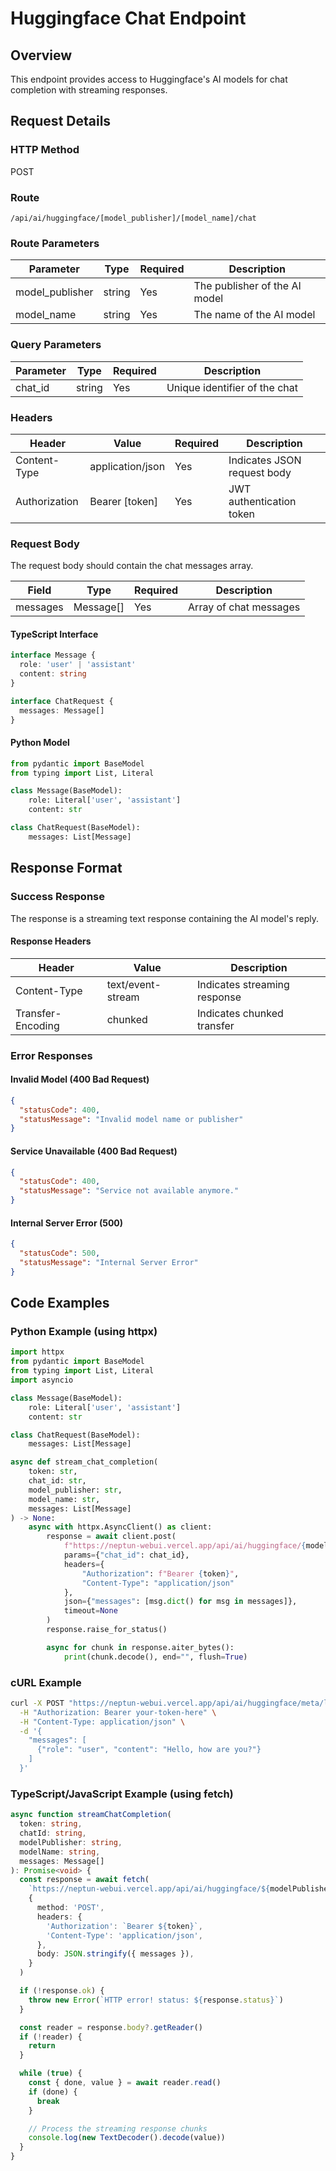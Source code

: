 # Huggingface Chat Endpoint

## Overview

This endpoint provides access to Huggingface's AI models for chat completion with streaming responses.

## Request Details

### HTTP Method

POST

### Route

`/api/ai/huggingface/[model_publisher]/[model_name]/chat`

### Route Parameters

| Parameter       | Type   | Required | Description                   |
| --------------- | ------ | -------- | ----------------------------- |
| model_publisher | string | Yes      | The publisher of the AI model |
| model_name      | string | Yes      | The name of the AI model      |

### Query Parameters

| Parameter | Type   | Required | Description                   |
| --------- | ------ | -------- | ----------------------------- |
| chat_id   | string | Yes      | Unique identifier of the chat |

### Headers

| Header        | Value            | Required | Description                 |
| ------------- | ---------------- | -------- | --------------------------- |
| Content-Type  | application/json | Yes      | Indicates JSON request body |
| Authorization | Bearer [token]   | Yes      | JWT authentication token    |

### Request Body

The request body should contain the chat messages array.

| Field    | Type      | Required | Description            |
| -------- | --------- | -------- | ---------------------- |
| messages | Message[] | Yes      | Array of chat messages |

#### TypeScript Interface

```typescript
interface Message {
  role: 'user' | 'assistant'
  content: string
}

interface ChatRequest {
  messages: Message[]
}
```

#### Python Model

```python
from pydantic import BaseModel
from typing import List, Literal

class Message(BaseModel):
    role: Literal['user', 'assistant']
    content: str

class ChatRequest(BaseModel):
    messages: List[Message]
```

## Response Format

### Success Response

The response is a streaming text response containing the AI model's reply.

#### Response Headers

| Header            | Value             | Description                  |
| ----------------- | ----------------- | ---------------------------- |
| Content-Type      | text/event-stream | Indicates streaming response |
| Transfer-Encoding | chunked           | Indicates chunked transfer   |

### Error Responses

#### Invalid Model (400 Bad Request)

```json
{
  "statusCode": 400,
  "statusMessage": "Invalid model name or publisher"
}
```

#### Service Unavailable (400 Bad Request)

```json
{
  "statusCode": 400,
  "statusMessage": "Service not available anymore."
}
```

#### Internal Server Error (500)

```json
{
  "statusCode": 500,
  "statusMessage": "Internal Server Error"
}
```

## Code Examples

### Python Example (using httpx)

```python
import httpx
from pydantic import BaseModel
from typing import List, Literal
import asyncio

class Message(BaseModel):
    role: Literal['user', 'assistant']
    content: str

class ChatRequest(BaseModel):
    messages: List[Message]

async def stream_chat_completion(
    token: str,
    chat_id: str,
    model_publisher: str,
    model_name: str,
    messages: List[Message]
) -> None:
    async with httpx.AsyncClient() as client:
        response = await client.post(
            f"https://neptun-webui.vercel.app/api/ai/huggingface/{model_publisher}/{model_name}/chat",
            params={"chat_id": chat_id},
            headers={
                "Authorization": f"Bearer {token}",
                "Content-Type": "application/json"
            },
            json={"messages": [msg.dict() for msg in messages]},
            timeout=None
        )
        response.raise_for_status()

        async for chunk in response.aiter_bytes():
            print(chunk.decode(), end="", flush=True)
```

### cURL Example

```bash
curl -X POST "https://neptun-webui.vercel.app/api/ai/huggingface/meta/llama/chat?chat_id=123" \
  -H "Authorization: Bearer your-token-here" \
  -H "Content-Type: application/json" \
  -d '{
    "messages": [
      {"role": "user", "content": "Hello, how are you?"}
    ]
  }'
```

### TypeScript/JavaScript Example (using fetch)

```typescript
async function streamChatCompletion(
  token: string,
  chatId: string,
  modelPublisher: string,
  modelName: string,
  messages: Message[]
): Promise<void> {
  const response = await fetch(
    `https://neptun-webui.vercel.app/api/ai/huggingface/${modelPublisher}/${modelName}/chat?chat_id=${chatId}`,
    {
      method: 'POST',
      headers: {
        'Authorization': `Bearer ${token}`,
        'Content-Type': 'application/json',
      },
      body: JSON.stringify({ messages }),
    }
  )

  if (!response.ok) {
    throw new Error(`HTTP error! status: ${response.status}`)
  }

  const reader = response.body?.getReader()
  if (!reader) {
    return
  }

  while (true) {
    const { done, value } = await reader.read()
    if (done) {
      break
    }

    // Process the streaming response chunks
    console.log(new TextDecoder().decode(value))
  }
}
```
